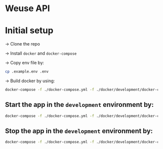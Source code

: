 # Weuse API

# Initial setup

→ Clone the repo

→ Install `docker` and `docker-compose`

→ Copy env file by:

```bash
cp .example.env .env
```

→ Build docker by using:

```bash
docker-compose -f ./docker-compose.yml -f ./docker/development/docker-compose.yml build
```

## Start the app in the `development` environment by:

```bash
docker-compose -f ./docker-compose.yml -f ./docker/development/docker-compose.yml up -d
```

## Stop the app in the `development` environment by:

```bash
docker-compose -f ./docker-compose.yml -f ./docker/development/docker-compose.yml down
```

